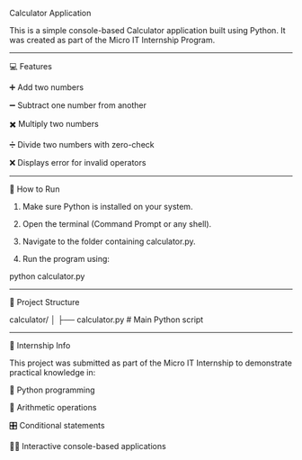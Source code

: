 Calculator Application

This is a simple console-based Calculator application built using Python. It was created as part of the Micro IT Internship Program.


---

💻 Features

➕ Add two numbers

➖ Subtract one number from another

✖️ Multiply two numbers

➗ Divide two numbers with zero-check

❌ Displays error for invalid operators



---

🚀 How to Run

1. Make sure Python is installed on your system.


2. Open the terminal (Command Prompt or any shell).


3. Navigate to the folder containing calculator.py.


4. Run the program using:



python calculator.py


---

📂 Project Structure

calculator/
│
├── calculator.py   # Main Python script


---

📌 Internship Info

This project was submitted as part of the Micro IT Internship to demonstrate practical knowledge in:

🐍 Python programming

🧮 Arithmetic operations

🎛️ Conditional statements

👨‍💻 Interactive console-based applications
